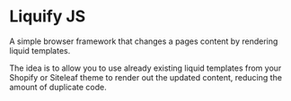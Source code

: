 # Liquify JS

A simple browser framework that changes a pages content by rendering liquid templates.

The idea is to allow you to use already existing liquid templates from your Shopify or Siteleaf theme to render out the updated content, reducing the amount of duplicate code.